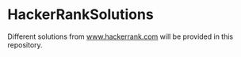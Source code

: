 # HackerRankSolutions
Different solutions from www.hackerrank.com will be provided in this repository. 
